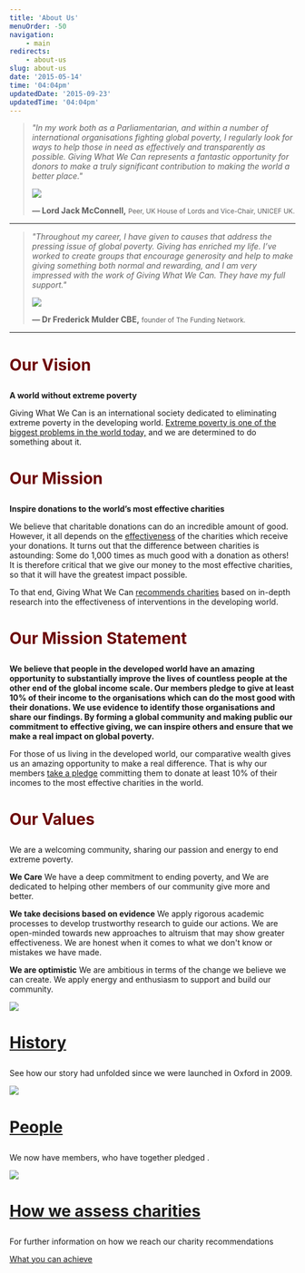 ```yaml
---
title: 'About Us'
menuOrder: -50
navigation:
    - main
redirects:
    - about-us
slug: about-us
date: '2015-05-14'
time: '04:04pm'
updatedDate: '2015-09-23'
updatedTime: '04:04pm'
---
```

> _"In my work both as a Parliamentarian, and within a number of international organisations fighting global poverty, I regularly look for ways to help those in need as effectively and transparently as possible. Giving What We Can represents a fantastic opportunity for donors to make a truly significant contribution to making the world a better place."_
> 
> ![](/images/uploads/jack-mcconnell.png)
> 
> **— Lord Jack McConnell,**
> <small>Peer, UK House of Lords and Vice-Chair, UNICEF UK.</small>

* * *

> _"Throughout my career, I have given to causes that address the pressing issue of global poverty. Giving has enriched my life. I’ve worked to create groups that encourage generosity and help to make giving something both normal and rewarding, and I am very impressed with the work of Giving What We Can. They have my full support."_
> 
> ![](/images/uploads/fm.jpg)
> 
> **— Dr Frederick Mulder CBE,**
> <small>founder of The Funding Network.</small>

* * *

<style>h3 {color: #6C0000;font-size: 2em;}</style>

### Our Vision

**A world without extreme poverty**

Giving What We Can is an international society dedicated to eliminating extreme poverty in the developing world. [Extreme poverty is one of the biggest problems in the world today,](/get-involved/why-get-involved) and we are determined to do something about it.

### Our Mission

**Inspire donations to the world’s most effective charities**

We believe that charitable donations can do an incredible amount of good. However, it all depends on the [effectiveness](/about-us/how-we-assess-charities) of the charities which receive your donations. It turns out that the difference between charities is astounding: Some do 1,000 times as much good with a donation as others! It is therefore critical that we give our money to the most effective charities, so that it will have the greatest impact possible.

To that end, Giving What We Can [recommends charities](/top-charities) based on in-depth research into the effectiveness of interventions in the developing world.

### Our Mission Statement

**We believe that people in the developed world have an amazing opportunity to substantially improve the lives of countless people at the other end of the global income scale. Our members pledge to give at least 10% of their income to the organisations which can do the most good with their donations. We use evidence to identify those organisations and share our findings. By forming a global community and making public our commitment to effective giving, we can inspire others and ensure that we make a real impact on global poverty.**

For those of us living in the developed world, our comparative wealth gives us an amazing opportunity to make a real difference. That is why our members [take a pledge](/get-involved/join-us) committing them to donate at least 10% of their incomes to the most effective charities in the world.

### Our Values

We are a welcoming community, sharing our passion and energy to end extreme poverty.

**We Care**
We have a deep commitment to ending poverty, and
We are dedicated to helping other members of our community give more and better.

**We take decisions based on evidence**
We apply rigorous academic processes to develop trustworthy research to guide our actions.
We are open-minded towards new approaches to altruism that may show greater effectiveness.
We are honest when it comes to what we don't know or mistakes we have made.

**We are optimistic**
We are ambitious in terms of the change we believe we can create.
We apply energy and enthusiasm to support and build our community.

[![](/images/uploads/toby.jpg)](/about-us/history)

### [History](/about-us/history)

See how our story had unfolded since we were launched in Oxford in 2009\.

[![](/images/uploads/weekendaway.jpg)](/about-us/people)

### [People](/about-us/people)

We now have members, who have together pledged .

[![](/images/uploads/whyshouldicare.jpg)](/about-us/how-we-assess-charities)

### [How we assess charities](/about-us/how-we-assess-charities)

For further information on how we reach our charity recommendations

<a href="/get-involved/what-you-can-achieve" class="btn btn-primary">What you can achieve</a>